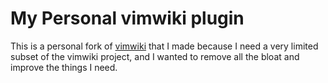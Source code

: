 My Personal vimwiki plugin
==============================================================================

This is a personal fork of [vimwiki](vimwiki/vimwiki) that I made because I
need a very limited subset of the vimwiki project, and I wanted to remove all
the bloat and improve the things I need.

